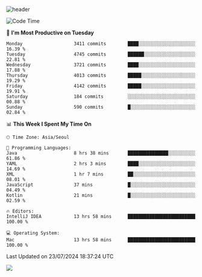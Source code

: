 ![header](https://capsule-render.vercel.app/api?type=Egg&color=timeAuto&height=300&section=header&text=PoPo&fontSize=90&animation=fadeIn)

  <!--START_SECTION:waka-->
![Code Time](http://img.shields.io/badge/Code%20Time-1%2C772%20hrs%2029%20mins-blue)

📅 **I'm Most Productive on Tuesday** 

```text
Monday                   3411 commits        ████░░░░░░░░░░░░░░░░░░░░░   16.39 % 
Tuesday                  4745 commits        ██████░░░░░░░░░░░░░░░░░░░   22.81 % 
Wednesday                3721 commits        ████░░░░░░░░░░░░░░░░░░░░░   17.88 % 
Thursday                 4013 commits        █████░░░░░░░░░░░░░░░░░░░░   19.29 % 
Friday                   4142 commits        █████░░░░░░░░░░░░░░░░░░░░   19.91 % 
Saturday                 184 commits         ░░░░░░░░░░░░░░░░░░░░░░░░░   00.88 % 
Sunday                   590 commits         █░░░░░░░░░░░░░░░░░░░░░░░░   02.84 % 
```


📊 **This Week I Spent My Time On** 

```text
🕑︎ Time Zone: Asia/Seoul

💬 Programming Languages: 
Java                     8 hrs 38 mins       ███████████████░░░░░░░░░░   61.86 % 
YAML                     2 hrs 3 mins        ████░░░░░░░░░░░░░░░░░░░░░   14.69 % 
XML                      1 hr 7 mins         ██░░░░░░░░░░░░░░░░░░░░░░░   08.01 % 
JavaScript               37 mins             █░░░░░░░░░░░░░░░░░░░░░░░░   04.49 % 
Kotlin                   21 mins             █░░░░░░░░░░░░░░░░░░░░░░░░   02.59 % 

🔥 Editors: 
IntelliJ IDEA            13 hrs 58 mins      █████████████████████████   100.00 % 

💻 Operating System: 
Mac                      13 hrs 58 mins      █████████████████████████   100.00 % 
```


 Last Updated on 23/07/2024 18:37:24 UTC
<!--END_SECTION:waka-->



<img src="https://capsule-render.vercel.app/api?type=Egg&color=timeAuto&height=300&section=footer&text=PoPo&fontSize=90&animation=fadeIn&reversal=true" />
